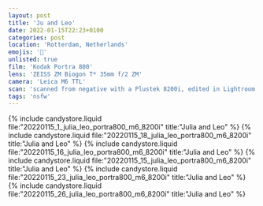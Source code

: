 ```yaml
---
layout: post
title: 'Ju and Leo'
date: 2022-01-15T22:23+0100
categories: post
location: 'Rotterdam, Netherlands'
emojis: '🔞'
unlisted: true
film: 'Kodak Portra 800'
lens: 'ZEISS ZM Biogon T* 35mm f/2 ZM'
camera: 'Leica M6 TTL'
scan: 'scanned from negative with a Plustek 8200i, edited in Lightroom'
tags: 'nsfw'
---
```


{% include candystore.liquid file:"20220115_1_julia_leo_portra800_m6_8200i" title:"Julia and Leo" %}
{% include candystore.liquid file:"20220115_18_julia_leo_portra800_m6_8200i" title:"Julia and Leo" %}
{% include candystore.liquid file:"20220115_16_julia_leo_portra800_m6_8200i" title:"Julia and Leo" %}
{% include candystore.liquid file:"20220115_15_julia_leo_portra800_m6_8200i" title:"Julia and Leo" %}
{% include candystore.liquid file:"20220115_23_julia_leo_portra800_m6_8200i" title:"Julia and Leo" %}
{% include candystore.liquid file:"20220115_26_julia_leo_portra800_m6_8200i" title:"Julia and Leo" %}